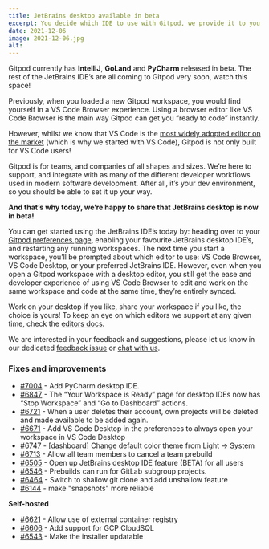 ```yaml
---
title: JetBrains desktop available in beta
excerpt: You decide which IDE to use with Gitpod, we provide it to you.
date: 2021-12-06
image: 2021-12-06.jpg
alt:
---
```


<script>
  import Contributors from "../../components/changelog/contributors.svelte";
</script>

Gitpod currently has **IntelliJ**, **GoLand** and **PyCharm** released in beta. The rest of the JetBrains IDE’s are all coming to Gitpod very soon, watch this space!

Previously, when you loaded a new Gitpod workspace, you would find yourself in a VS Code Browser experience. Using a browser editor like VS Code Browser is the main way Gitpod can get you “ready to code” instantly.

However, whilst we know that VS Code is the [most widely adopted editor on the market](https://insights.stackoverflow.com/survey/2021#section-most-popular-technologies-integrated-development-environment) (which is why we started with VS Code), Gitpod is not only built for VS Code users!

Gitpod is for teams, and companies of all shapes and sizes. We’re here to support, and integrate with as many of the different developer workflows used in modern software development. After all, it’s your dev environment, so you should be able to set it up your way.

**And that’s why today, we’re happy to share that JetBrains desktop is now in beta!**

You can get started using the JetBrains IDE’s today by: heading over to your [Gitpod preferences page](https://gitpod.io/preferences), enabling your favourite JetBrains desktop IDE’s, and restarting any running workspaces. The next time you start a workspace, you’ll be prompted about which editor to use: VS Code Browser, VS Code Desktop, or your preferred JetBrains IDE. However, even when you open a Gitpod workspace with a desktop editor, you still get the ease and developer experience of using VS Code Browser to edit and work on the same workspace and code at the same time, they’re entirely synced.

Work on your desktop if you like, share your workspace if you like, the choice is yours! To keep an eye on which editors we support at any given time, check the [editors docs](https://www.gitpod.io/docs/editors).

We are interested in your feedback and suggestions, please let us know in our dedicated [feedback issue](https://github.com/gitpod-io/gitpod/issues/6576) or [chat with us](https://www.gitpod.io/chat).

<p><Contributors usernames="" /></p>

### Fixes and improvements

- [#7004](https://github.com/gitpod-io/gitpod/pull/7004) - Add PyCharm desktop IDE.
- [#6847](https://github.com/gitpod-io/gitpod/pull/6847) - The “Your Workspace is Ready” page for desktop IDEs now has “Stop Workspace” and “Go to Dashboard” actions.
- [#6721](https://github.com/gitpod-io/gitpod/pull/6721) - When a user deletes their account, own projects will be deleted and made available to be added again.
- [#6671](https://github.com/gitpod-io/gitpod/pull/6671) - Add VS Code Desktop in the preferences to always open your workspace in VS Code Desktop
- [#6747](https://github.com/gitpod-io/gitpod/pull/6747) - [dashboard] Change default color theme from Light → System
- [#6713](https://github.com/gitpod-io/gitpod/pull/6713) - Allow all team members to cancel a team prebuild
- [#6505](https://github.com/gitpod-io/gitpod/pull/6505) - Open up JetBrains desktop IDE feature (BETA) for all users
- [#6546](https://github.com/gitpod-io/gitpod/pull/6546) - Prebuilds can run for GitLab subgroup projects.
- [#6464](https://github.com/gitpod-io/gitpod/pull/6464) - Switch to shallow git clone and add unshallow feature
- [#6144](https://github.com/gitpod-io/gitpod/pull/6144) - make "snapshots" more reliable

**Self-hosted**

- [#6621](https://github.com/gitpod-io/gitpod/pull/6621) - Allow use of external container registry
- [#6606](https://github.com/gitpod-io/gitpod/pull/6606) - Add support for GCP CloudSQL
- [#6543](https://github.com/gitpod-io/gitpod/pull/6543) - Make the installer updatable

<p><Contributors usernames="corneliusludmann,csweichel,geropl,jankeromnes,laushinka,MrSimonEmms" /></p>

